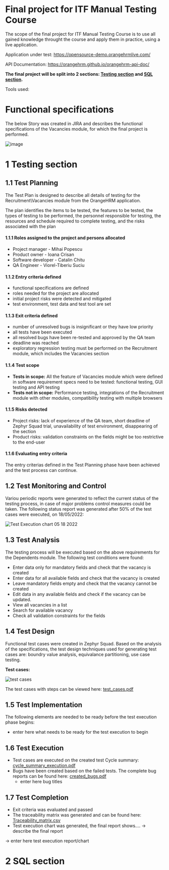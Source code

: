 # Final project for ITF Manual Testing Course

The scope of the final project for ITF Manual Testing Course is to use all gained knowledge throught the course and apply them in practice, using a live application. 

Application under test: https://opensource-demo.orangehrmlive.com/

API Documentation: https://orangehrm.github.io/orangehrm-api-doc/

**The final project will be split into 2 sections: [Testing section](https://github.com/SuciuTiberiu/Manual_Testing_Portofolio/blob/main/Final%20Project/README.md#1-testing-section) and [SQL section](https://github.com/SuciuTiberiu/Manual_Testing_Portofolio/blob/main/Final%20Project/README.md#2-sql-section).**

Tools used:

# Functional specifications

The below Story was created in JIRA and describes the functional specifications of the Vacancies module, for which the final project is performed.

![image](https://user-images.githubusercontent.com/43067041/170828947-a207e233-fd8a-41a0-93ec-5e700fa8e4bc.png)

# 1 Testing section

## 1.1 Test Planning

The Test Plan is designed to describe all details of testing for the Recruitment\Vacancies module from the OrangeHRM application. 

The plan identifies the items to be tested, the features to be tested, the types of testing to be performed, the personnel responsible for testing, the resources and schedule required to complete testing, and the risks associated with the plan

#### 1.1.1 Roles assigned to the project and persons allocated
   
   - Project manager - Mihai Popescu
   - Product owner - Ioana Crisan
   - Software developer - Catalin Chitu
   - QA Engineer - Viorel-Tiberiu Suciu

#### 1.1.2 Entry criteria defined

   - functional specifications are defined
   - roles needed for the project are allocated
   - initial project risks were detected and mitigated
   - test environment, test data and test tool are set

#### 1.1.3 Exit criteria defined

   - number of unresolved bugs is insignificant or they have low priority
   - all tests have been executed
   - all resolved bugs have been re-tested and approved by the QA team
   - deadline was reached
   - exploratory regression testing must be performed on the Recruitment module, which includes the Vacancies section

#### 1.1.4 Test scope

* __Tests in scope:__ All the feature of Vacancies module which were defined in software requirement specs need to be tested: functional testing, GUI testing and API testing
* __Tests not in scope:__ Performance testing, integrations of the Recruitment module with other modules, compatibility testing with multiple browsers

#### 1.1.5 Risks detected

* Project risks: lack of experience of the QA team, short deadline of Zephyr Squad trial, unavailability of test environment, disappearing of the section
* Product risks: validation constraints on the fields might be too restrictive to the end-user

#### 1.1.6 Evaluating entry criteria

The entry criterias defined in the Test Planning phase have been achieved and the test process can continue. 

## 1.2 Test Monitoring and Control

Variou periodic reports were generated to reflect the current status of the testing process, in case of major problems control measures could be taken. The following status report was generated after 50% of the test cases were executed, on 18/05/2022:

![Test Execution chart 05 18 2022](https://user-images.githubusercontent.com/43067041/170312322-3db821d3-819c-4fae-8157-2308d5cacf1a.jpg)

## 1.3 Test Analysis

The testing process will be executed based on the above requirements for the Dependents module. The following test conditions were found:
 * Enter data only for mandatory fields and check that the vacancy is created
 * Enter data for all available fields and check that the vacancy is created
 * Leave mandatory fields empty and check that the vacancy cannot be created
 * Edit data in any available fields and check if the vacancy can be updated.
 * View all vacancies in a list
 * Search for available vacancy
 * Check all validation constraints for the fields
 
## 1.4 Test Design

Functional test cases were created in Zephyr Squad. Based on the analysis of the specifications, the test design techniques used for generating test cases 
are: boundry value analysis, equivalance partitioning, use case testing.

**Test cases:**

![test cases](https://user-images.githubusercontent.com/43067041/170319243-e9a0b78a-b08a-420e-b322-48bd20387e46.jpg)


The test cases with steps can be viewed here: [test_cases.pdf](https://github.com/SuciuTiberiu/Manual_Testing_Portofolio/blob/main/Final%20Project/Vacancies_test_cases.pdf)

## 1.5 Test Implementation

The following elements are needed to be ready before the test execution phase begins:

* enter here what needs to be ready for the test execution to begin

## 1.6 Test Execution

* Test cases are executed on the created test Cycle summary: [cycle_summary_execution.pdf]()
* Bugs have been created based on the failed tests. The complete bug reports can be found here: [created_bugs.pdf]()
    *  enter here bug titles


## 1.7 Test Completion

* Exit criteria was evaluated and passed
* The traceability matrix was generated and can be found here: [Traceability_matrix.csv]()
* Test execution chart was generated, the final report shows.... -> describe the final report

-> enter here test execution report/chart

# 2 SQL section

